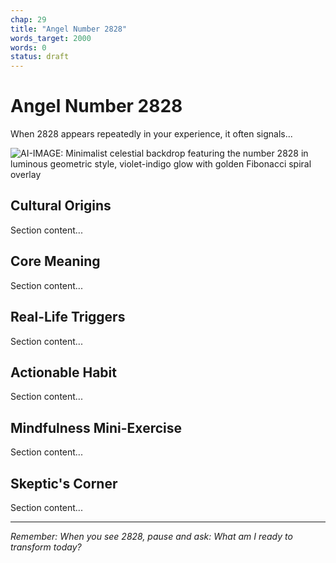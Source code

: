 ```yaml
---
chap: 29
title: "Angel Number 2828"
words_target: 2000
words: 0
status: draft
---
```


# Angel Number 2828

When 2828 appears repeatedly in your experience, it often signals...

![AI-IMAGE: Minimalist celestial backdrop featuring the number 2828 in luminous geometric style, violet-indigo glow with golden Fibonacci spiral overlay]()

## Cultural Origins

Section content...

## Core Meaning

Section content...

## Real-Life Triggers

Section content...

## Actionable Habit

Section content...

## Mindfulness Mini-Exercise

Section content...

## **Skeptic's Corner**

Section content...

---

*Remember: When you see 2828, pause and ask: What am I ready to transform today?*
